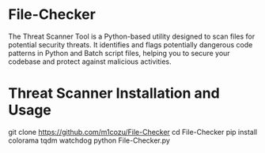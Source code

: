 # File-Checker
The Threat Scanner Tool is a Python-based utility designed to scan files for potential security threats. It identifies and flags potentially dangerous code patterns in Python and Batch script files, helping you to secure your codebase and protect against malicious activities.


# Threat Scanner Installation and Usage

git clone https://github.com/m1cozu/File-Checker
cd File-Checker
pip install colorama tqdm watchdog
python File-Checker.py
